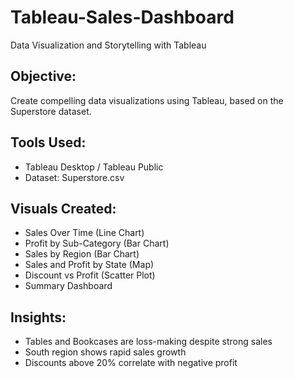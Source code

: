 # Tableau-Sales-Dashboard
Data Visualization and Storytelling with Tableau

##  Objective:
Create compelling data visualizations using Tableau, based on the Superstore dataset.

##  Tools Used:
- Tableau Desktop / Tableau Public
- Dataset: Superstore.csv

##  Visuals Created:
- Sales Over Time (Line Chart)
- Profit by Sub-Category (Bar Chart)
- Sales by Region (Bar Chart)
- Sales and Profit by State (Map)
- Discount vs Profit (Scatter Plot)
- Summary Dashboard

##  Insights:
- Tables and Bookcases are loss-making despite strong sales
- South region shows rapid sales growth
- Discounts above 20% correlate with negative profit



